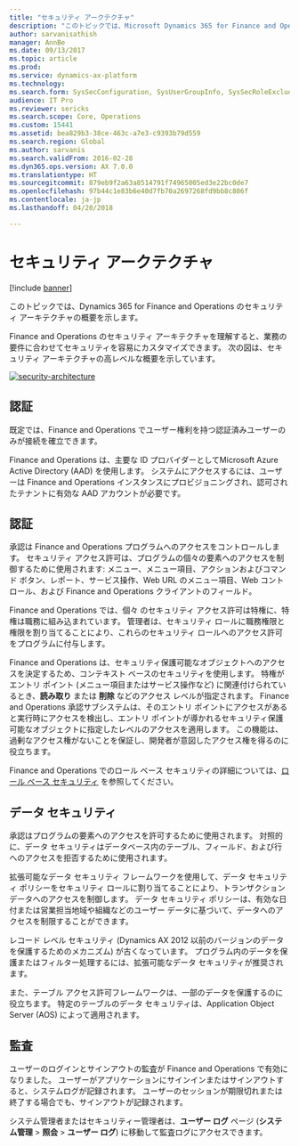 ```yaml
---
title: "セキュリティ アークテクチャ"
description: "このトピックでは、Microsoft Dynamics 365 for Finance and Operations のセキュリティ アーキテクチャの概要を示します。"
author: sarvanisathish
manager: AnnBe
ms.date: 09/13/2017
ms.topic: article
ms.prod: 
ms.service: dynamics-ax-platform
ms.technology: 
ms.search.form: SysSecConfiguration, SysUserGroupInfo, SysSecRoleExcludeUsers
audience: IT Pro
ms.reviewer: sericks
ms.search.scope: Core, Operations
ms.custom: 15441
ms.assetid: bea829b3-38ce-463c-a7e3-c9393b79d559
ms.search.region: Global
ms.author: sarvanis
ms.search.validFrom: 2016-02-28
ms.dyn365.ops.version: AX 7.0.0
ms.translationtype: HT
ms.sourcegitcommit: 879eb9f2a63a8514791f74965005ed3e22bc0de7
ms.openlocfilehash: 97b44c1e83b6e40d7fb70a2697268fd9bb8c806f
ms.contentlocale: ja-jp
ms.lasthandoff: 04/20/2018

---
```


# <a name="security-architecture"></a>セキュリティ アークテクチャ
[!include [banner](../includes/banner.md)]

このトピックでは、Dynamics 365 for Finance and Operations のセキュリティ アーキテクチャの概要を示します。

Finance and Operations のセキュリティ アーキテクチャを理解すると、業務の要件に合わせてセキュリティを容易にカスタマイズできます。 次の図は、セキュリティ アーキテクチャの高レベルな概要を示しています。 

[![security-architecture](./media/security-architecture.png)](./media/security-architecture.png)

## <a name="authentication"></a>認証
既定では、Finance and Operations でユーザー権利を持つ認証済みユーザーのみが接続を確立できます。 

Finance and Operations は、主要な ID プロバイダーとしてMicrosoft Azure Active Directory (AAD) を使用します。 システムにアクセスするには、ユーザーは Finance and Operations インスタンスにプロビジョニングされ、認可されたテナントに有効な AAD アカウントが必要です。

## <a name="authorization"></a>認証
承認は Finance and Operations プログラムへのアクセスをコントロールします。 セキュリティ アクセス許可は、プログラムの個々の要素へのアクセスを制御するために使用されます: メニュー、メニュー項目、アクションおよびコマンド ボタン、レポート、サービス操作、Web URL のメニュー項目、Web コントロール、および Finance and Operations クライアントのフィールド。 

Finance and Operations では、個々 のセキュリティ アクセス許可は特権に、特権は職務に組み込まれています。 管理者は、セキュリティ ロールに職務権限と権限を割り当てることにより、これらのセキュリティ ロールへのアクセス許可をプログラムに付与します。 

Finance and Operations は、セキュリティ保護可能なオブジェクトへのアクセスを決定するため、コンテキスト ベースのセキュリティを使用します。 特権がエントリ ポイント (メニュー項目またはサービス操作など) に関連付けられているとき、**読み取り** または **削除** などのアクセス レベルが指定されます。 Finance and Operations 承認サブシステムは、そのエントリ ポイントにアクセスがあると実行時にアクセスを検出し、エントリ ポイントが導かれるセキュリティ保護可能なオブジェクトに指定したレベルのアクセスを適用します。 この機能は、過剰なアクセス権がないことを保証し、開発者が意図したアクセス権を得るのに役立ちます。 

Finance and Operations でのロール ベース セキュリティの詳細については、[ロール ベース セキュリティ](role-based-security.md) を参照してください。

## <a name="data-security"></a>データ セキュリティ
承認はプログラムの要素へのアクセスを許可するために使用されます。 対照的に、データ セキュリティはデータベース内のテーブル、フィールド、および行へのアクセスを拒否するために使用されます。 

拡張可能なデータ セキュリティ フレームワークを使用して、データ セキュリティ ポリシーをセキュリティ ロールに割り当てることにより、トランザクション データへのアクセスを制御します。 データ セキュリティ ポリシーは、有効な日付または営業担当地域や組織などのユーザー データに基づいて、データへのアクセスを制限することができます。 

レコード レベル セキュリティ (Dynamics AX 2012 以前のバージョンのデータを保護するためのメカニズム) が古くなっています。 プログラム内のデータを保護またはフィルター処理するには、拡張可能なデータ セキュリティが推奨されます。 

また、テーブル アクセス許可フレームワークは、一部のデータを保護するのに役立ちます。 特定のテーブルのデータ セキュリティは、Application Object Server (AOS) によって適用されます。

## <a name="auditing"></a>監査
ユーザーのログインとサインアウトの監査が Finance and Operations で有効になりました。 ユーザーがアプリケーションにサインインまたはサインアウトすると、システムログが記録されます。 ユーザーのセッションが期限切れまたは終了する場合でも、サインアウトが記録されます。

システム管理者またはセキュリティー管理者は、**ユーザー ログ** ページ (**システム管理** > **照会** > **ユーザー ログ**) に移動して監査ログにアクセスできます。


